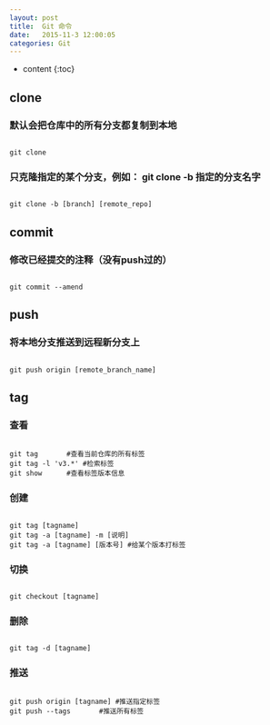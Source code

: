 ```yaml
---
layout: post
title:  Git 命令
date:   2015-11-3 12:00:05
categories: Git
---
```


* content
{:toc}

## clone

### 默认会把仓库中的所有分支都复制到本地

<code class="hljs">
git clone
</code>

### 只克隆指定的某个分支，例如： git clone -b 指定的分支名字

<code class="hljs">
git clone -b [branch] [remote_repo]
</code>

## commit

### 修改已经提交的注释（没有push过的）

<code class="hljs">
git commit --amend
</code>

## push

### 将本地分支推送到远程新分支上

<code class="hljs">
git push origin [remote_branch_name]
</code>

## tag

### 查看

<code class="hljs">
git tag 	  #查看当前仓库的所有标签
git tag -l 'v3.*' #检索标签
git show	  #查看标签版本信息
</code>

### 创建

<code class="hljs">
git tag [tagname]
git tag -a [tagname] -m [说明]
git tag -a [tagname] [版本号] #给某个版本打标签
</code>

### 切换

<code class="hljs">
git checkout [tagname]
</code>

### 删除

<code class="hljs">
git tag -d [tagname]
</code>

### 推送

<code class="hljs">
git push origin [tagname] #推送指定标签
git push --tags		  #推送所有标签
</code>

